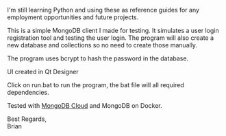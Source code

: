 I'm still learning Python and using these as reference guides for any employment opportunities and future projects.

This is a simple MongoDB client I made for testing. It simulates a user login registration tool and testing the user login.
The program will also create a new database and collections so no need to create those manually.

The program uses bcrypt to hash the password in the database.

UI created in Qt Designer

Click on run.bat to run the program, the bat file will all required dependencies.

Tested with [MongoDB Cloud](https://account.mongodb.com/account/login) and MongoDB on Docker.

Best Regards,<br/>
Brian
